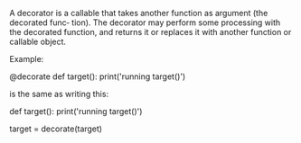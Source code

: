 A decorator is a callable that takes another function as argument (the decorated func‐
tion). The decorator may perform some processing with the decorated function, and
returns it or replaces it with another function or callable object.

Example:

@decorate
def target():
    print('running target()')


is the same as writing this:

def target():
    print('running target()')

target = decorate(target)
